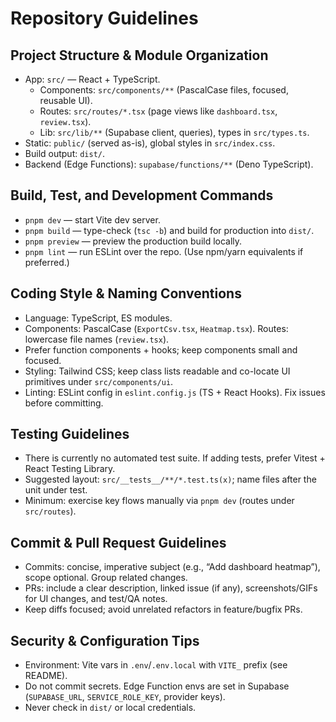 # Repository Guidelines

## Project Structure & Module Organization
- App: `src/` — React + TypeScript.
  - Components: `src/components/**` (PascalCase files, focused, reusable UI).
  - Routes: `src/routes/*.tsx` (page views like `dashboard.tsx`, `review.tsx`).
  - Lib: `src/lib/**` (Supabase client, queries), types in `src/types.ts`.
- Static: `public/` (served as-is), global styles in `src/index.css`.
- Build output: `dist/`.
- Backend (Edge Functions): `supabase/functions/**` (Deno TypeScript).

## Build, Test, and Development Commands
- `pnpm dev` — start Vite dev server.
- `pnpm build` — type-check (`tsc -b`) and build for production into `dist/`.
- `pnpm preview` — preview the production build locally.
- `pnpm lint` — run ESLint over the repo.
(Use npm/yarn equivalents if preferred.)

## Coding Style & Naming Conventions
- Language: TypeScript, ES modules.
- Components: PascalCase (`ExportCsv.tsx`, `Heatmap.tsx`). Routes: lowercase file names (`review.tsx`).
- Prefer function components + hooks; keep components small and focused.
- Styling: Tailwind CSS; keep class lists readable and co-locate UI primitives under `src/components/ui`.
- Linting: ESLint config in `eslint.config.js` (TS + React Hooks). Fix issues before committing.

## Testing Guidelines
- There is currently no automated test suite. If adding tests, prefer Vitest + React Testing Library.
- Suggested layout: `src/__tests__/**/*.test.ts(x)`; name files after the unit under test.
- Minimum: exercise key flows manually via `pnpm dev` (routes under `src/routes`).

## Commit & Pull Request Guidelines
- Commits: concise, imperative subject (e.g., “Add dashboard heatmap”), scope optional. Group related changes.
- PRs: include a clear description, linked issue (if any), screenshots/GIFs for UI changes, and test/QA notes.
- Keep diffs focused; avoid unrelated refactors in feature/bugfix PRs.

## Security & Configuration Tips
- Environment: Vite vars in `.env`/`.env.local` with `VITE_` prefix (see README).
- Do not commit secrets. Edge Function envs are set in Supabase (`SUPABASE_URL`, `SERVICE_ROLE_KEY`, provider keys).
- Never check in `dist/` or local credentials.
